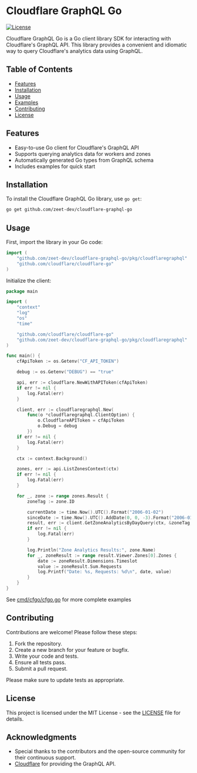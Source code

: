 # Cloudflare GraphQL Go

[![License](https://img.shields.io/badge/license-MIT-blue.svg)](LICENSE)

Cloudflare GraphQL Go is a Go client library SDK for interacting with Cloudflare's GraphQL API. This library provides a convenient and idiomatic way to query Cloudflare's analytics data using GraphQL.

## Table of Contents

- [Features](#features)
- [Installation](#installation)
- [Usage](#usage)
- [Examples](#examples)
- [Contributing](#contributing)
- [License](#license)

## Features

- Easy-to-use Go client for Cloudflare's GraphQL API
- Supports querying analytics data for workers and zones
- Automatically generated Go types from GraphQL schema
- Includes examples for quick start

## Installation

To install the Cloudflare GraphQL Go library, use `go get`:

```sh
go get github.com/zeet-dev/cloudflare-graphql-go
```

## Usage

First, import the library in your Go code:

```go
import (
    "github.com/zeet-dev/cloudflare-graphql-go/pkg/cloudflaregraphql"
    "github.com/cloudflare/cloudflare-go"
)
```

Initialize the client:

```go
package main

import (
    "context"
    "log"
    "os"
    "time"

    "github.com/cloudflare/cloudflare-go"
    "github.com/zeet-dev/cloudflare-graphql-go/pkg/cloudflaregraphql"
)

func main() {
    cfApiToken := os.Getenv("CF_API_TOKEN")

    debug := os.Getenv("DEBUG") == "true"

    api, err := cloudflare.NewWithAPIToken(cfApiToken)
    if err != nil {
        log.Fatal(err)
    }

    client, err := cloudflaregraphql.New(
        func(o *cloudflaregraphql.ClientOption) {
            o.CloudflareAPIToken = cfApiToken
            o.Debug = debug
        })
    if err != nil {
        log.Fatal(err)
    }

    ctx := context.Background()

    zones, err := api.ListZonesContext(ctx)
    if err != nil {
        log.Fatal(err)
    }

    for _, zone := range zones.Result {
        zoneTag := zone.ID

        currentDate := time.Now().UTC().Format("2006-01-02")
        sinceDate := time.Now().UTC().AddDate(0, 0, -3).Format("2006-01-02")
        result, err := client.GetZoneAnalyticsByDayQuery(ctx, &zoneTag, sinceDate, currentDate)
        if err != nil {
            log.Fatal(err)
        }

        log.Println("Zone Analytics Results:", zone.Name)
        for _, zoneResult := range result.Viewer.Zones[0].Zones {
            date := zoneResult.Dimensions.Timeslot
            value := zoneResult.Sum.Requests
            log.Printf("Date: %s, Requests: %d\n", date, value)
        }
    }
}
```

See [cmd/cfgo/cfgo.go](cmd/cfgo) for more complete examples

## Contributing

Contributions are welcome! Please follow these steps:

1. Fork the repository.
2. Create a new branch for your feature or bugfix.
3. Write your code and tests.
4. Ensure all tests pass.
5. Submit a pull request.

Please make sure to update tests as appropriate.

## License

This project is licensed under the MIT License - see the [LICENSE](LICENSE) file for details.

## Acknowledgments

- Special thanks to the contributors and the open-source community for their continuous support.
- [Cloudflare](https://www.cloudflare.com) for providing the GraphQL API.
